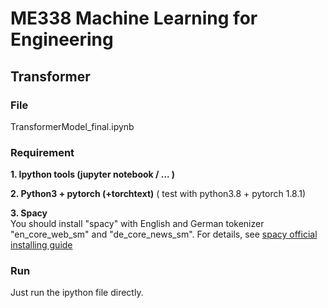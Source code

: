 # ME338 Machine Learning for Engineering

## Transformer

### File
TransformerModel_final.ipynb
### Requirement  

**1. Ipython tools (jupyter notebook / ... )**  

**2. Python3 + pytorch (+torchtext)**  ( test with python3.8 + pytorch 1.8.1)   

**3. Spacy**  
You should install "spacy" with English and German tokenizer "en_core_web_sm" and "de_core_news_sm".
For details, see [spacy official installing guide](https://spacy.io/usage)

### Run
Just run the ipython file directly.
